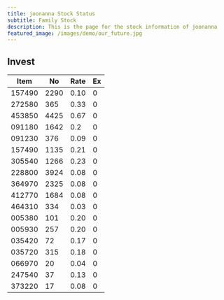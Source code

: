 ```yaml
---
title: joonanna Stock Status
subtitle: Family Stock 
description: This is the page for the stock information of joonanna
featured_image: /images/demo/our_future.jpg
---
```


## Invest

|  Item  | No | Rate | Ex   |
|--------|----|------|------|
| 157490 |2290| 0.10 |    0 | 
| 272580 | 365| 0.33 |    0 |
| 453850 |4425| 0.67 |    0 |
| 091180 |1642| 0.2  |    0 |
| 091230 | 376| 0.09 |    0 | 
| 157490 |1135| 0.21 |    0 | 
| 305540 |1266| 0.23 |    0 | 
| 228800 |3924| 0.08 |    0 |  
| 364970 |2325| 0.08 |    0 |  
| 412770 |1684| 0.08 |    0 | 
| 464310 | 334| 0.03 |    0 |
| 005380 | 101| 0.20 |    0 | 
| 005930 | 257| 0.20 |    0 | 
| 035420 |  72| 0.17 |    0 | 
| 035720 | 315| 0.18 |    0 | 
| 066970 |  20| 0.04 |    0 | 
| 247540 |  37| 0.13 |    0 | 
| 373220 |  17| 0.08 |    0 | 
